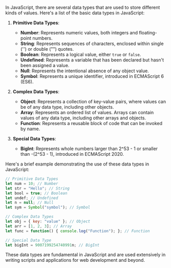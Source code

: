 In JavaScript, there are several data types that are used to store different kinds of values. Here's a list of the basic data types in JavaScript:

1. **Primitive Data Types**:
    - **Number**: Represents numeric values, both integers and floating-point numbers.
    - **String**: Represents sequences of characters, enclosed within single ('') or double ("") quotes.
    - **Boolean**: Represents a logical value, either `true` or `false`.
    - **Undefined**: Represents a variable that has been declared but hasn't been assigned a value.
    - **Null**: Represents the intentional absence of any object value.
    - **Symbol**: Represents a unique identifier, introduced in ECMAScript 6 (ES6).

2. **Complex Data Types**:
    - **Object**: Represents a collection of key-value pairs, where values can be of any data type, including other objects.
    - **Array**: Represents an ordered list of values. Arrays can contain values of any data type, including other arrays and objects.
    - **Function**: Represents a reusable block of code that can be invoked by name.

3. **Special Data Types**:
    - **BigInt**: Represents whole numbers larger than 2^53 - 1 or smaller than -(2^53 - 1), introduced in ECMAScript 2020.

Here's a brief example demonstrating the use of these data types in JavaScript:

```javascript
// Primitive Data Types
let num = 10; // Number
let str = "Hello"; // String
let bool = true; // Boolean
let undef; // Undefined
let n = null; // Null
let sym = Symbol("symbol"); // Symbol

// Complex Data Types
let obj = { key: "value" }; // Object
let arr = [1, 2, 3]; // Array
let func = function() { console.log("Function"); }; // Function

// Special Data Type
let bigInt = 9007199254740991n; // BigInt
```

These data types are fundamental in JavaScript and are used extensively in writing scripts and applications for web development and beyond.